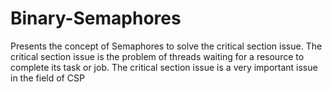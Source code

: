 # Binary-Semaphores
Presents the concept of Semaphores to solve the critical section issue. The critical section issue is the problem of threads waiting for a resource to complete its task or job. The critical section issue is a very important issue in the field of CSP
